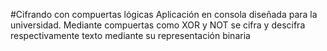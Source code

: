 #Cifrando con compuertas lógicas
Aplicación en consola diseñada para la universidad.
Mediante compuertas como XOR y NOT se cifra y descifra respectivamente texto mediante su representación binaria
